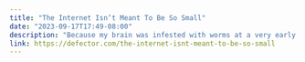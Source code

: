 ```yaml
---
title: "The Internet Isn’t Meant To Be So Small"
date: "2023-09-17T17:49-08:00"
description: "Because my brain was infested with worms at a very early age, I value continuity of username across platforms more than my own sanity. I have used the same username since AIM, and god help me, I will not lose it. My username has served me well through Neopets and Xanga and Livejournal and LikeALittle […]"
link: https://defector.com/the-internet-isnt-meant-to-be-so-small
---
```

